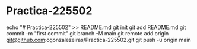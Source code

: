 # Practica-225502
echo "# Practica-225502" >> README.md
git init
git add README.md
git commit -m "first commit"
git branch -M main
git remote add origin git@github.com:cgonzalezeiras/Practica-225502.git
git push -u origin main

